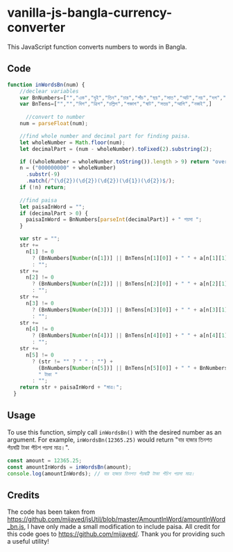 # vanilla-js-bangla-currency-converter
This JavaScript function converts numbers to words in Bangla.

## Code
```js
function inWordsBn(num) {
    //declear variables
    var BnNumbers=["","এক","দুই","তিন","চার","পাঁচ","ছয়","সাত","আট","নয়","দশ","এগার","বার","তের","চৌদ্দ","পনের ","ষোল","সতের","আঠার","ঊনিশ","বিশ","একুশ","বাইশ","তেইশ","চব্বিশ","পঁচিশ","ছাব্বিশ","সাতাশ","আটাশ","ঊনত্রিশ","ত্রিশ","একত্রিশ","বত্রিশ","তেত্রিশ","চৌত্রিশ","পঁয়ত্রিশ","ছত্রিশ","সাঁইত্রিশ","আটত্রিশ","ঊনচল্লিশ","চল্লিশ","একচল্লিশ","বিয়াল্লিশ","তেতাল্লিশ","চুয়াল্লিশ","পঁয়তাল্লিশ","ছেচল্লিশ","সাতচল্লিশ","আটচল্লিশ","ঊনপঞ্চাশ","পঞ্চাশ","একান্ন","বায়ান্ন","তিপ্পান্ন","চুয়ান্ন","পঞ্চান্ন","ছাপ্পান্ন","সাতান্ন","আটান্ন","ঊনষাট","ষাট","একষট্টি","বাষট্টি","তেষট্টি","চৌষট্টি","পঁয়ষট্টি","ছেষট্টি","সাতষট্টি","আটষট্টি","ঊনসত্তর","সত্তর","একাত্তর","বাহাত্তর","তিয়াত্তর","চুয়াত্তর","পঁচাত্তর","ছিয়াত্তর","সাতাত্তর","আটাত্তর","ঊনআশি","আশি","একাশি","বিরাশি","তিরাশি","চুরাশি","পঁচাশি","ছিয়াশি","সাতাশি","আটাশি","ঊননব্বই","নব্বই","একানব্বই","বিরানব্বই","তিরানব্বই","চুরানব্বই","পঁচানব্বই","ছিয়ানব্বই","সাতানব্বই","আটানব্বই","নিরানব্বই",];
    var BnTens=["","","বিশ","ত্রিশ","চল্লিশ","পঞ্চাশ","ষাট","সত্তর","আশি","নব্বই",]
    
      //convert to number
    num = parseFloat(num);

    //find whole number and decimal part for finding paisa.
    let wholeNumber = Math.floor(num);
    let decimalPart = (num - wholeNumber).toFixed(2).substring(2);

    if ((wholeNumber = wholeNumber.toString()).length > 9) return "overflow";
    n = ("000000000" + wholeNumber)
      .substr(-9)
      .match(/^(\d{2})(\d{2})(\d{2})(\d{1})(\d{2})$/);
    if (!n) return;
    
    //find paisa
    let paisaInWord = "";
    if (decimalPart > 0) {
      paisaInWord = BnNumbers[parseInt(decimalPart)] + " পয়সা ";
    }

    var str = "";
    str +=
      n[1] != 0
        ? (BnNumbers[Number(n[1])] || BnTens[n[1][0]] + " " + a[n[1][1]]) + " কোটি "
        : "";
    str +=
      n[2] != 0
        ? (BnNumbers[Number(n[2])] || BnTens[n[2][0]] + " " + a[n[2][1]]) + " লাখ "
        : "";
    str +=
      n[3] != 0
        ? (BnNumbers[Number(n[3])] || BnTens[n[3][0]] + " " + a[n[3][1]]) + " হাজার "
        : "";
    str +=
      n[4] != 0
        ? (BnNumbers[Number(n[4])] || BnTens[n[4][0]] + " " + a[n[4][1]]) + "শত "
        : "";
    str +=
      n[5] != 0
        ? (str != "" ? " " : "") +
          (BnNumbers[Number(n[5])] || BnTens[n[5][0]] + " " + BnNumbers[n[5][1]]) +
          " টাকা "
        : "";
    return str + paisaInWord + "মাত্র।";
  }
```

## Usage

To use this function, simply call `inWordsBn()` with the desired number as an argument. For example, `inWordsBn(12365.25)` would return "বার হাজার তিনশত পঁয়ষট্টি টাকা পঁচিশ পয়সা মাত্র।".

```js
const amount = 12365.25;
const amountInWords = inWordsBn(amount);
console.log(amountInWords); // বার হাজার তিনশত পঁয়ষট্টি টাকা পঁচিশ পয়সা মাত্র।
```

## Credits
The code has been taken from https://github.com/mijaved/jsUtil/blob/master/AmountInWord/amountInWord_bn.js, I have only made a small modification to include paisa.
All credit for this code goes to https://github.com/mijaved/. Thank you for providing such a useful utility!
